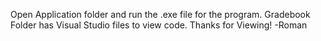 Open Application folder and run the .exe file for the program. Gradebook Folder has Visual Studio files to view code.
Thanks for Viewing!
-Roman

